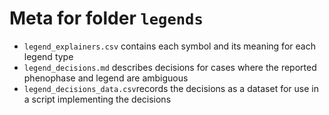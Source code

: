 # Meta for folder `legends`

- `legend_explainers.csv` contains each symbol and its meaning for each legend type
- `legend_decisions.md` describes decisions for cases where the reported phenophase and legend are ambiguous
- `legend_decisions_data.csv`records the decisions as a dataset for use in a script implementing the decisions
